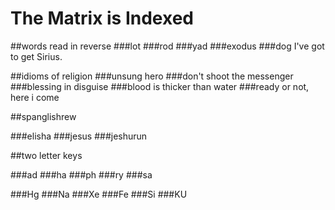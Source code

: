 # The Matrix is Indexed

##words read in reverse
###lot
###rod
###yad
###exodus
###dog
I've got to get Sirius.

##idioms of religion
###unsung hero
###don't shoot the messenger
###blessing in disguise
###blood is thicker than water
###ready or not, here i come

##spanglishrew

###elisha
###jesus
###jeshurun

##two letter keys

###ad
###ha
###ph
###ry
###sa

###Hg
###Na
###Xe
###Fe
###Si
###KU

